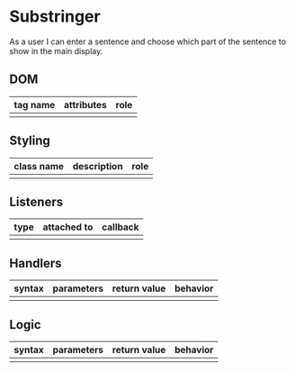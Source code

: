 # Substringer

As a user I can enter a sentence and choose which part of the sentence to show in the main display.

## DOM

| tag name | attributes | role |
| --- | --- | --- |
| | | |

## Styling

| class name | description | role |
| --- | --- | --- |
| | | |

## Listeners

| type | attached to | callback |
| --- | --- | --- |
| | | |

## Handlers

| syntax | parameters | return value | behavior |
| --- | --- | --- | --- |
| | | | |

## Logic

| syntax | parameters | return value | behavior |
| --- | --- | --- | --- |
| | | | |

